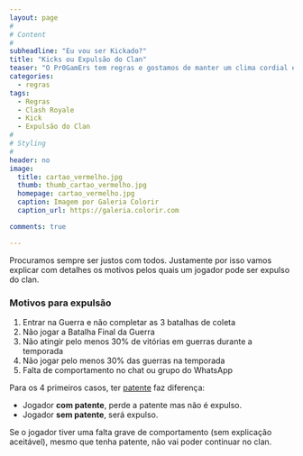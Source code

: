 ```yaml
---
layout: page
#
# Content
#
subheadline: "Eu vou ser Kickado?"
title: "Kicks ou Expulsão do Clan"
teaser: "O Pr0GamErs tem regras e gostamos de manter um clima cordial e de ajuda mútua entre os membros."
categories:
  - regras
tags:
  - Regras
  - Clash Royale
  - Kick
  - Expulsão do Clan
#
# Styling
#
header: no
image:
  title: cartao_vermelho.jpg
  thumb: thumb_cartao_vermelho.jpg
  homepage: cartao_vermelho.jpg
  caption: Imagem por Galeria Colorir
  caption_url: https://galeria.colorir.com

comments: true

---
```


<p> Procuramos sempre ser justos com todos. Justamente por isso vamos explicar com detalhes os motivos pelos quais um jogador pode ser expulso do clan. </p> 

### Motivos para expulsão

<ol>
<li>Entrar na Guerra e não completar as 3 batalhas de coleta</li>
<li>Não jogar a Batalha Final da Guerra</li>
<li>Não atingir pelo menos 30% de vitórias em guerras durante a temporada</li>
<li>Não jogar pelo menos 30% das guerras na temporada</li>
<li>Falta de comportamento no chat ou grupo do WhatsApp</li>
</ol>

Para os 4 primeiros casos, ter <a href="{{ site.url }}{{ site.baseurl }}/regras/como_ser_anciao" target="_blank">patente</a> faz diferença:
- Jogador <strong>com patente</strong>, perde a patente mas não é expulso.<br>
- Jogador <strong>sem patente</strong>, será expulso.


Se o jogador tiver uma falta grave de comportamento (sem explicação aceitável), mesmo que tenha patente, não vai poder continuar no clan.



